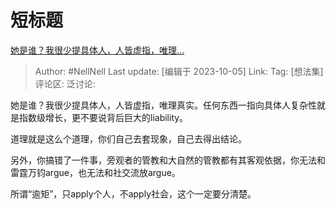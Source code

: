 # 短标题
[她是谁？我很少提具体人，人皆虚指，唯理…](https://www.zhihu.com/pin/1693372309463957504)

> Author: #NellNell
> Last update: [编辑于 2023-10-05]
> Link:
> Tag: [想法集]
> 评论区:
> 泛讨论:

她是谁？我很少提具体人，人皆虚指，唯理真实。任何东西一指向具体人复杂性就是指数级增长，更不要说背后巨大的liability。

道理就是这么个道理，你们自己去套现象，自己去得出结论。

另外，你搞错了一件事，旁观者的管教和大自然的管教都有其客观依据，你无法和雷霆万钧argue，也无法和社交流放argue。

所谓“逾矩”，只apply个人，不apply社会，这个一定要分清楚。
